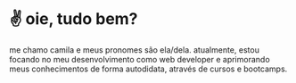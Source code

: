 <h1>✌ oie, tudo bem?</h1>
<p>me chamo camila e meus pronomes são ela/dela. atualmente, estou focando no meu desenvolvimento como web developer e aprimorando meus conhecimentos de forma autodidata, através de cursos e bootcamps.


